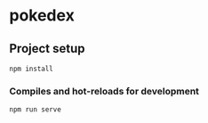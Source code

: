 # pokedex

## Project setup
```
npm install
```

### Compiles and hot-reloads for development
```
npm run serve
```
